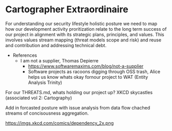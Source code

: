 # Cartographer Extraordinaire

For understanding our security lifestyle holistic posture we need to map how our development activity proritization relate to the long term success of our project in alignment with its strategic plans, principles, and values. This involves values stream mapping (threat models scope and risk) and reuse and contribution and addressing technical debt.

- References
  - I am not a supplier, Thomas Depierre
    - https://www.softwaremaxims.com/blog/not-a-supplier
    - Software projects as racoons digging through OSS trash, Alice helps us know whats okay fornour project to WAT (Entity Analysis Trinity)

For our THREATS.md, whats holding our project up? XKCD skycastles (associated vol 2: Cartography)

Add in forcasted posture with issue analysis from data flow chached streams of concisousness aggregation.

https://imgs.xkcd.com/comics/dependency_2x.png
